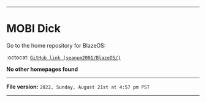 
***

# MOBI Dick

Go to the home repository for BlazeOS:

:octocat: [`GitHub link (seanpm2001/BlazeOS/)`](https://github.com/seanpm2001/BlazeOS/)

**No other homepages found**

***

**File version:** `2022, Sunday, August 21st at 4:57 pm PST`

***
